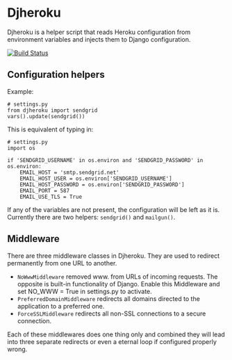 Djheroku
========

Djheroku is a helper script that reads Heroku configuration from environment
variables and injects them to Django configuration.

[![Build Status](https://secure.travis-ci.org/fubaz/djheroku.png?branch=master)](http://travis-ci.org/fubaz/djheroku)

Configuration helpers
---------------------

Example:

    # settings.py
    from djheroku import sendgrid
    vars().update(sendgrid())

This is equivalent of typing in:

    # settings.py
    import os
    
    if 'SENDGRID_USERNAME' in os.environ and 'SENDGRID_PASSWORD' in os.environ:
        EMAIL_HOST = 'smtp.sendgrid.net'
        EMAIL_HOST_USER = os.environ['SENDGRID_USERNAME']
        EMAIL_HOST_PASSWORD = os.environ['SENDGRID_PASSWORD']
        EMAIL_PORT = 587
        EMAIL_USE_TLS = True

If any of the variables are not present, the configuration will be left as it
is. Currently there are two helpers: `sendgrid()` and `mailgun()`.

Middleware
----------

There are three middleware classes in Djheroku. They are used to redirect
permanently from one URL to another.

* `NoWwwMiddleware` removed www. from URLs of incoming requests.
  The opposite is built-in functionality of Django. Enable this Middleware
  and set NO_WWW = True in settings.py to activate.
* `PreferredDomainMiddleware` redirects all domains directed to the
  application to a preferred one.
* `ForceSSLMiddleware` redirects all non-SSL connections to a secure
  connection.

Each of these middlewares does one thing only and combined they will lead
into three separate redirects or even a eternal loop if configured
properly wrong.

